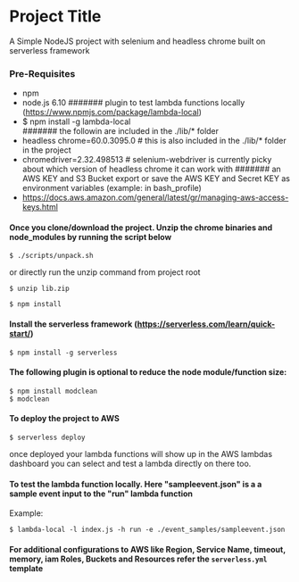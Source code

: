 # Project Title

A Simple NodeJS project with selenium and headless chrome built on serverless framework

### Pre-Requisites
 * npm
 * node.js 6.10
 ####### plugin to test lambda functions locally (https://www.npmjs.com/package/lambda-local)
 * $ npm install -g lambda-local  
 ####### the followin are included in the ./lib/* folder
 * headless chrome=60.0.3095.0  # this is also included in the ./lib/* folder in the project
 * chromedriver=2.32.498513    # selenium-webdriver is currently picky about which version of headless chrome it can work with 
 ####### an AWS KEY and S3 Bucket
 export or save the AWS KEY and Secret KEY as environment variables (example: in bash_profile)
 * https://docs.aws.amazon.com/general/latest/gr/managing-aws-access-keys.html
 
#### Once you clone/download the project. Unzip the chrome binaries and node_modules by running the script below
```
$ ./scripts/unpack.sh
```
or directly run the unzip command from project root
```
$ unzip lib.zip
```
```
$ npm install
```


#### Install the serverless framework (https://serverless.com/learn/quick-start/)
```
$ npm install -g serverless
```


#### The following plugin is optional to reduce the node module/function size:
```
$ npm install modclean
$ modclean
```

#### To deploy the project to AWS
```
$ serverless deploy
```
once deployed your lambda functions will show up in the AWS lambdas dashboard
you can select and test a lambda directly on there too.


#### To test the lambda function locally. Here "sampleevent.json" is a a sample event input to the "run" lambda function
Example: 
```
$ lambda-local -l index.js -h run -e ./event_samples/sampleevent.json
```

#### For additional configurations to AWS like Region, Service Name, timeout, memory, iam Roles, Buckets and Resources refer the `serverless.yml` template

